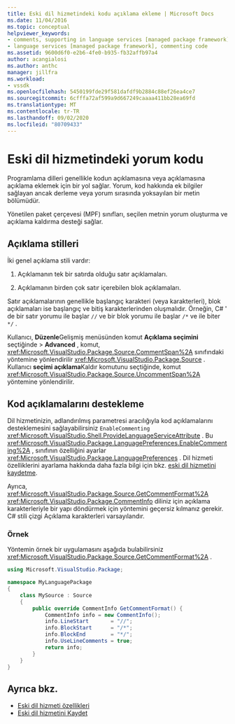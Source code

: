 ```yaml
---
title: Eski dil hizmetindeki kodu açıklama ekleme | Microsoft Docs
ms.date: 11/04/2016
ms.topic: conceptual
helpviewer_keywords:
- comments, supporting in language services [managed package framework]
- language services [managed package framework], commenting code
ms.assetid: 9600d6f0-e2b6-4fe0-b935-fb32affb97a4
author: acangialosi
ms.author: anthc
manager: jillfra
ms.workload:
- vssdk
ms.openlocfilehash: 5450199fde29f581dafdf9b2884c88ef26ea4ce7
ms.sourcegitcommit: 6cfffa72af599a9d667249caaaa411bb28ea69fd
ms.translationtype: MT
ms.contentlocale: tr-TR
ms.lasthandoff: 09/02/2020
ms.locfileid: "80709433"
---
```

# <a name="comment-code-in-a-legacy-language-service"></a>Eski dil hizmetindeki yorum kodu
Programlama dilleri genellikle kodun açıklamasına veya açıklamasına açıklama eklemek için bir yol sağlar. Yorum, kod hakkında ek bilgiler sağlayan ancak derleme veya yorum sırasında yoksayılan bir metin bölümüdür.

 Yönetilen paket çerçevesi (MPF) sınıfları, seçilen metnin yorum oluşturma ve açıklama kaldırma desteği sağlar.

## <a name="comment-styles"></a>Açıklama stilleri
İki genel açıklama stili vardır:

1. Açıklamanın tek bir satırda olduğu satır açıklamaları.

2. Açıklamanın birden çok satır içerebilen blok açıklamaları.

Satır açıklamalarının genellikle başlangıç karakteri (veya karakterleri), blok açıklamaları ise başlangıç ve bitiş karakterlerinden oluşmalıdır. Örneğin, C# ' de bir satır yorumu ile başlar `//` ve bir blok yorumu ile başlar `/*` ve ile biter `*/` .

Kullanıcı, **Düzenle**Gelişmiş menüsünden komut **Açıklama seçimini** seçtiğinde  >  **Advanced** , komut, <xref:Microsoft.VisualStudio.Package.Source.CommentSpan%2A> sınıfındaki yöntemine yönlendirilir <xref:Microsoft.VisualStudio.Package.Source> . Kullanıcı **seçimi açıklama**Kaldır komutunu seçtiğinde, komut <xref:Microsoft.VisualStudio.Package.Source.UncommentSpan%2A> yöntemine yönlendirilir.

## <a name="support-code-comments"></a>Kod açıklamalarını destekleme
 Dil hizmetinizin, adlandırılmış parametresi aracılığıyla kod açıklamalarını desteklemesini sağlayabilirsiniz `EnableCommenting` <xref:Microsoft.VisualStudio.Shell.ProvideLanguageServiceAttribute> . Bu <xref:Microsoft.VisualStudio.Package.LanguagePreferences.EnableCommenting%2A> , sınıfının özelliğini ayarlar <xref:Microsoft.VisualStudio.Package.LanguagePreferences> . Dil hizmeti özelliklerini ayarlama hakkında daha fazla bilgi için bkz. [eski dil hizmetini kaydetme](../../extensibility/internals/registering-a-legacy-language-service1.md).

 Ayrıca, <xref:Microsoft.VisualStudio.Package.Source.GetCommentFormat%2A> <xref:Microsoft.VisualStudio.Package.CommentInfo> diliniz için açıklama karakterleriyle bir yapı döndürmek için yöntemini geçersiz kılmanız gerekir. C# stili çizgi Açıklama karakterleri varsayılandır.

### <a name="example"></a>Örnek
 Yöntemin örnek bir uygulamasını aşağıda bulabilirsiniz <xref:Microsoft.VisualStudio.Package.Source.GetCommentFormat%2A> .

```csharp
using Microsoft.VisualStudio.Package;

namespace MyLanguagePackage
{
    class MySource : Source
    {
        public override CommentInfo GetCommentFormat() {
            CommentInfo info = new CommentInfo();
            info.LineStart       = "//";
            info.BlockStart      = "/*";
            info.BlockEnd        = "*/";
            info.UseLineComments = true;
            return info;
        }
    }
}
```

## <a name="see-also"></a>Ayrıca bkz.
- [Eski dil hizmeti özellikleri](../../extensibility/internals/legacy-language-service-features1.md)
- [Eski dil hizmetini Kaydet](../../extensibility/internals/registering-a-legacy-language-service1.md)
